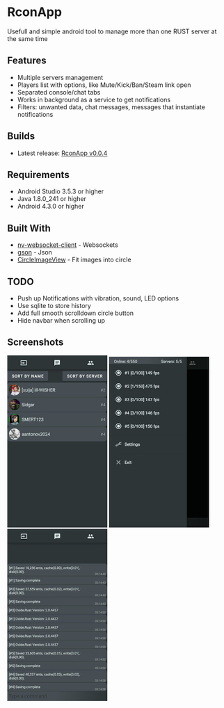 # RconApp

Usefull and simple android tool to manage more than one RUST server at the same time

## Features
* Multiple servers management
* Players list with options, like Mute/Kick/Ban/Steam link open
* Separated console/chat tabs
* Works in background as a service to get notifications
* Filters: unwanted data, chat messages, messages that instantiate notifications

## Builds
* Latest release: [RconApp v0.0.4](https://github.com/serezhadelaet/RconApp/releases/tag/v0.0.4)

## Requirements

* Android Studio 3.5.3 or higher
* Java 1.8.0_241 or higher
* Android 4.3.0 or higher

## Built With

* [nv-websocket-client](https://github.com/TakahikoKawasaki/nv-websocket-client) - Websockets
* [gson](https://github.com/google/gson) - Json
* [CircleImageView](https://github.com/hdodenhof/CircleImageView) - Fit images into circle

## TODO
* Push up Notifications with vibration, sound, LED options
* Use sqlite to store history
* Add full smooth scrolldown circle button
* Hide navbar when scrolling up

## Screenshots

![Preview1](/preview1.jpg)
![Preview2](/preview2.jpg)
![Preview3](/preview3.jpg)
